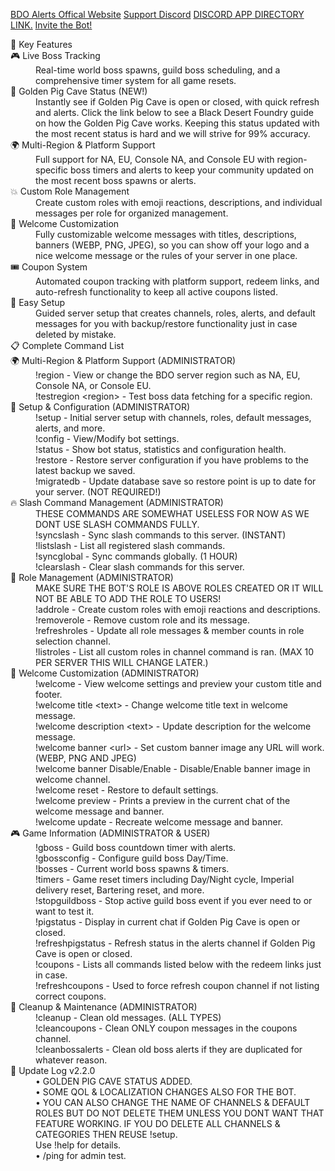 [BDO Alerts Offical Website](https://bdoalerts.xyz)
[Support Discord](https://discord.gg/c2RZkZ7mAS)
[DISCORD APP DIRECTORY LINK.](https://discord.com/discovery/applications/1407796438410203287)
[Invite the Bot!](https://discord.com/oauth2/authorize?client_id=1407796438410203287&permissions=8&integration_type=0&scope=bot)

<dl>
  <dt>🌟 Key Features</dt>
  <dd></dd>

  <dt>🎮 Live Boss Tracking</dt>
  <dd>Real-time world boss spawns, guild boss scheduling, and a comprehensive timer system for all game resets.</dd>

  <dt>🐷 Golden Pig Cave Status (NEW!)</dt>
  <dd>Instantly see if Golden Pig Cave is open or closed, with quick refresh and alerts. Click the link below to see a Black Desert Foundry guide on how the Golden Pig Cave works. Keeping this status updated with the most recent status is hard and we will strive for 99% accuracy.</dd>

  <dt>🌍 Multi-Region & Platform Support</dt>
  <dd>Full support for NA, EU, Console NA, and Console EU with region-specific boss timers and alerts to keep your community updated on the most recent boss spawns or alerts.</dd>

  <dt>💥 Custom Role Management</dt>
  <dd>Create custom roles with emoji reactions, descriptions, and individual messages per role for organized management.</dd>

  <dt>🌟 Welcome Customization</dt>
  <dd>Fully customizable welcome messages with titles, descriptions, banners (WEBP, PNG, JPEG), so you can show off your logo and a nice welcome message or the rules of your server in one place.</dd>

  <dt>🎟️ Coupon System</dt>
  <dd>Automated coupon tracking with platform support, redeem links, and auto-refresh functionality to keep all active coupons listed.</dd>

  <dt>🔧 Easy Setup</dt>
  <dd>Guided server setup that creates channels, roles, alerts, and default messages for you with backup/restore functionality just in case deleted by mistake.</dd>

  <dt>📋 Complete Command List</dt>
  <dd></dd>

  <dt>🌍 Multi-Region & Platform Support (ADMINISTRATOR)</dt>
  <dd>
    !region - View or change the BDO server region such as NA, EU, Console NA, or Console EU.<br>
    !testregion &lt;region&gt; - Test boss data fetching for a specific region.
  </dd>

  <dt>🔧 Setup & Configuration (ADMINISTRATOR)</dt>
  <dd>
    !setup - Initial server setup with channels, roles, default messages, alerts, and more.<br>
    !config - View/Modify bot settings.<br>
    !status - Show bot status, statistics and configuration health.<br>
    !restore - Restore server configuration if you have problems to the latest backup we saved.<br>
    !migratedb - Update database save so restore point is up to date for your server. (NOT REQUIRED!)
  </dd>

  <dt>🔥 Slash Command Management (ADMINISTRATOR)</dt>
  <dd>
    THESE COMMANDS ARE SOMEWHAT USELESS FOR NOW AS WE DONT USE SLASH COMMANDS FULLY.<br>
    !syncslash - Sync slash commands to this server. (INSTANT)<br>
    !listslash - List all registered slash commands.<br>
    !syncglobal - Sync commands globally. (1 HOUR)<br>
    !clearslash - Clear slash commands for this server.
  </dd>

  <dt>👥 Role Management (ADMINISTRATOR)</dt>
  <dd>
    MAKE SURE THE BOT'S ROLE IS ABOVE ROLES CREATED OR IT WILL NOT BE ABLE TO ADD THE ROLE TO USERS!<br>
    !addrole - Create custom roles with emoji reactions and descriptions.<br>
    !removerole - Remove custom role and its message.<br>
    !refreshroles - Update all role messages & member counts in role selection channel.<br>
    !listroles - List all custom roles in channel command is ran. (MAX 10 PER SERVER THIS WILL CHANGE LATER.)
  </dd>

  <dt>🌟 Welcome Customization (ADMINISTRATOR)</dt>
  <dd>
    !welcome - View welcome settings and preview your custom title and footer.<br>
    !welcome title &lt;text&gt; - Change welcome title text in welcome message.<br>
    !welcome description &lt;text&gt; - Update description for the welcome message.<br>
    !welcome banner &lt;url&gt; - Set custom banner image any URL will work. (WEBP, PNG AND JPEG)<br>
    !welcome banner Disable/Enable - Disable/Enable banner image in welcome channel.<br>
    !welcome reset - Restore to default settings.<br>
    !welcome preview - Prints a preview in the current chat of the welcome message and banner.<br>
    !welcome update - Recreate welcome message and banner.
  </dd>

  <dt>🎮 Game Information (ADMINISTRATOR & USER)</dt>
  <dd>
    !gboss - Guild boss countdown timer with alerts.<br>
    !gbossconfig - Configure guild boss Day/Time.<br>
    !bosses - Current world boss spawns & timers.<br>
    !timers - Game reset timers including Day/Night cycle, Imperial delivery reset, Bartering reset, and more.<br>
    !stopguildboss - Stop active guild boss event if you ever need to or want to test it.<br>
    !pigstatus - Display in current chat if Golden Pig Cave is open or closed.<br>
    !refreshpigstatus - Refresh status in the alerts channel if Golden Pig Cave is open or closed.<br>
    !coupons - Lists all commands listed below with the redeem links just in case.<br>
    !refreshcoupons - Used to force refresh coupon channel if not listing correct coupons.
  </dd>

  <dt>🧹 Cleanup & Maintenance (ADMINISTRATOR)</dt>
  <dd>
    !cleanup - Clean old messages. (ALL TYPES)<br>
    !cleancoupons - Clean ONLY coupon messages in the coupons channel.<br>
    !cleanbossalerts - Clean old boss alerts if they are duplicated for whatever reason.
  </dd>

  <dt>🌟 Update Log v2.2.0</dt>
  <dd>
    • GOLDEN PIG CAVE STATUS ADDED.<br>
    • SOME QOL & LOCALIZATION CHANGES ALSO FOR THE BOT.<br>
    • YOU CAN ALSO CHANGE THE NAME OF CHANNELS & DEFAULT ROLES BUT DO NOT DELETE THEM UNLESS YOU DONT WANT THAT FEATURE WORKING. IF YOU DO DELETE ALL CHANNELS & CATEGORIES THEN REUSE !setup.<br>
    Use !help for details.<br>
    • /ping for admin test.
  </dd>
</dl>
